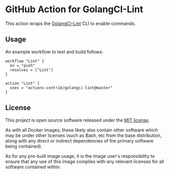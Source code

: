 # GitHub Action for GolangCI-Lint

[golangci-lint]: https://github.com/golangci/golangci-lint

This action wraps the [GolangCI-Lint][golangci-lint] CLI to enable commands.

## Usage

An example workflow to test and build follows:

```hcl
workflow "Lint" {
  on = "push"
  resolves = ["Lint"]
}

action "Lint" {
  uses = "actions-contrib/golangci-lint@master"
}
```

## License

[MIT]: https://opensource.org/licenses/MIT

This project is open source software released under the [MIT license][MIT].

As with all Docker images, these likely also contain other software which may be
under other licenses (such as Bash, etc from the base distribution, along with
any direct or indirect dependencies of the primary software being contained).

As for any pre-built image usage, it is the image user's responsibility to
ensure that any use of this image complies with any relevant licenses for all
software contained within.
